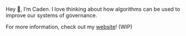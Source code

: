 Hey 🤟, I’m Caden. I love thinking about how algorithms can be used to improve our systems of governance.

For more information, check out my [website](https://cadenjuang.me/)! (WIP)
